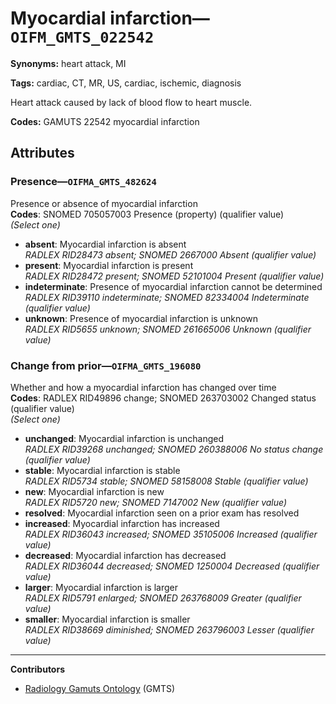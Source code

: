 # Myocardial infarction—`OIFM_GMTS_022542`

**Synonyms:** heart attack, MI

**Tags:** cardiac, CT, MR, US, cardiac, ischemic, diagnosis

Heart attack caused by lack of blood flow to heart muscle.

**Codes:** GAMUTS 22542 myocardial infarction

## Attributes

### Presence—`OIFMA_GMTS_482624`

Presence or absence of myocardial infarction  
**Codes**: SNOMED 705057003 Presence (property) (qualifier value)  
*(Select one)*

- **absent**: Myocardial infarction is absent  
_RADLEX RID28473 absent; SNOMED 2667000 Absent (qualifier value)_
- **present**: Myocardial infarction is present  
_RADLEX RID28472 present; SNOMED 52101004 Present (qualifier value)_
- **indeterminate**: Presence of myocardial infarction cannot be determined  
_RADLEX RID39110 indeterminate; SNOMED 82334004 Indeterminate (qualifier value)_
- **unknown**: Presence of myocardial infarction is unknown  
_RADLEX RID5655 unknown; SNOMED 261665006 Unknown (qualifier value)_

### Change from prior—`OIFMA_GMTS_196080`

Whether and how a myocardial infarction has changed over time  
**Codes**: RADLEX RID49896 change; SNOMED 263703002 Changed status (qualifier value)  
*(Select one)*

- **unchanged**: Myocardial infarction is unchanged  
_RADLEX RID39268 unchanged; SNOMED 260388006 No status change (qualifier value)_
- **stable**: Myocardial infarction is stable  
_RADLEX RID5734 stable; SNOMED 58158008 Stable (qualifier value)_
- **new**: Myocardial infarction is new  
_RADLEX RID5720 new; SNOMED 7147002 New (qualifier value)_
- **resolved**: Myocardial infarction seen on a prior exam has resolved  
- **increased**: Myocardial infarction has increased  
_RADLEX RID36043 increased; SNOMED 35105006 Increased (qualifier value)_
- **decreased**: Myocardial infarction has decreased  
_RADLEX RID36044 decreased; SNOMED 1250004 Decreased (qualifier value)_
- **larger**: Myocardial infarction is larger  
_RADLEX RID5791 enlarged; SNOMED 263768009 Greater (qualifier value)_
- **smaller**: Myocardial infarction is smaller  
_RADLEX RID38669 diminished; SNOMED 263796003 Lesser (qualifier value)_

---

**Contributors**

- [Radiology Gamuts Ontology](https://gamuts.net/) (GMTS)